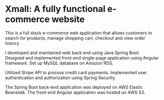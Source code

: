 # Xmall: A fully functional e-commerce website
 
This is a full stack e-commerce web application that allows customers to search for products, manage shopping cart, checkout and view order history.

I developed and maintained web back end using Java Spring Boot. Designed and implemented front-end single-page application using Angular framework. Set up MySQL database on Amazon RDS.

Utilized Stripe API to process credit card payments. Implemented user authentication and authorization using Spring Security.

The Spring Boot back-end application was deployed on AWS Elastic Beanstalk. The front-end Angular application was hosted on AWS S3.
